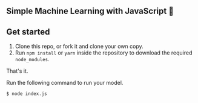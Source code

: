 ## Simple Machine Learning with JavaScript :rocket:

## Get started

1. Clone this repo, or fork it and clone your own copy.
2. Run `npm install` or `yarn` inside the repository to download the required `node_modules`.

That's it.

Run the following command to run your model.

```bash
$ node index.js
```
